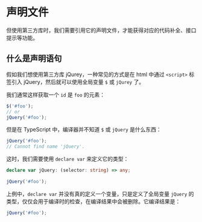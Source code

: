 # 声明文件

但使用第三方库时，我们需要引用它的声明文件，才能获得对应的代码补全、接口提示等功能。

## 什么是声明语句

假如我们想使用第三方库 jQurey，一种常见的方式是在 html 中通过 `<script>` 标签引入 jQuery，然后就可以使用全局变量 `$` 或 `jQurey` 了。

我们通常这样获取一个 `id` 是 `foo` 的元素：

``` javascript
$('#foo');
// or
jQuery('#foo');
```

但是在 TypeScript 中，编译器并不知道 `$` 或 `jQuery` 是什么东西：

``` typescript
jQuery('#foo');
// Cannot find name 'jQuery'.
```

这时，我们需要使用 `declare var` 来定义它的类型：

``` typescript
declare var jQuery: (selector: string) => any;
 
jQuery('#foo');
```

上例中，`declare var` 并没有真的定义一个变量，只是定义了全局变量 `jQuery` 的类型，仅仅会用于编译时的检查，在编译结果中会被删除。它编译结果是：

``` javascript
jQuery('#foo');
```

